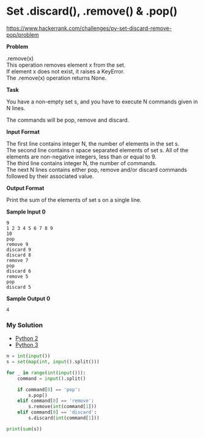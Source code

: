 # Set .discard(), .remove() & .pop()

https://www.hackerrank.com/challenges/py-set-discard-remove-pop/problem

**Problem**

.remove(x)  
This operation removes element x from the set.   
If element x does not exist, it raises a KeyError.  
The .remove(x) operation returns None.  

**Task**

You have a non-empty set s, and you have to execute N commands given in N lines.  

The commands will be pop, remove and discard.

**Input Format**

The first line contains integer N, the number of elements in the set s.  
The second line contains n space separated elements of set s. All of the elements are non-negative integers, less than or equal to 9.  
The third line contains integer N, the number of commands.  
The next N lines contains either pop, remove and/or discard commands followed by their associated value.  

**Output Format**

Print the sum of the elements of set s on a single line.

**Sample Input 0**

```
9
1 2 3 4 5 6 7 8 9
10
pop
remove 9
discard 9
discard 8
remove 7
pop 
discard 6
remove 5
pop 
discard 5
```

**Sample Output 0**

```
4
```

### My Solution

- [Python 2](python2.py)
- [Python 3](python3.py)
```python
n = int(input())
s = set(map(int, input().split()))

for _ in range(int(input())):
    command = input().split()

    if command[0] == 'pop':
        s.pop()
    elif command[0] == 'remove':
        s.remove(int(command[1]))
    elif command[0] == 'discard':
        s.discard(int(command[1]))

print(sum(s))
````